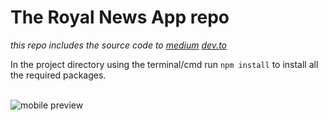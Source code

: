 # The Royal News App repo

*this repo includes the source code to [medium](https://medium.com/@msal/create-a-news-app-using-react-native-ced249263627) [dev.to](https://dev.to/msal4/how-to-build-a-news-app-with-react-native-4ifd)*

In the project directory using the terminal/cmd run
```npm install```
to install all the required packages.<br /><br />

![mobile preview](https://cdn-images-1.medium.com/max/800/1*8ONZhhGqrQ6OCagY6ZHjbQ.jpeg)

